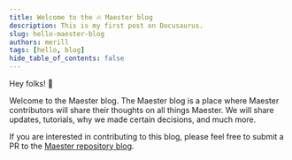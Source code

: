 ```yaml
---
title: Welcome to the 🔥 Maester blog
description: This is my first post on Docusaurus.
slug: hello-maester-blog
authors: merill
tags: [hello, blog]
hide_table_of_contents: false
---
```


Hey folks! 👋

Welcome to the Maester blog. The Maester blog is a place where Maester contributors will share their thoughts on all things Maester. We will share updates, tutorials, why we made certain decisions, and much more.



If you are interested in contributing to this blog, please feel free to submit a PR to the [Maester repository blog](https://github.com/maester365/maester/website/blog).